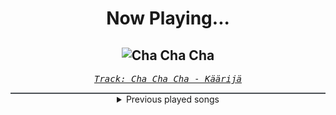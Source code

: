 <div align="center"> 
<h1>Now Playing...</h1>

![Cha Cha Cha](https://i.scdn.co/image/ab67616d00001e02e9973a2290bd5d88c6aad387)
--
_<samp><a href="https://open.spotify.com/track/5RX8T3EoTuXcybAxe6oPAw">Track: Cha Cha Cha - Käärijä</a></samp>_

<div style="border: 1px #4B5054 solid"></div>
<details>
  <summary>
    Previous played songs
  </summary>
  <table>
    <thead>
      <tr>
        <th>
          Artist
        </th>
        <th>
          Song
        </th>
        <th>
          Link
        </th>
      </tr>
    </thead>
    <tbody>
      <tr><td>Käärijä</td><td>Cha Cha Cha</td><td><a href="https://open.spotify.com/track/5RX8T3EoTuXcybAxe6oPAw">https://open.spotify.com/track/5RX8T3EoTuXcybAxe6oPAw</a></td></tr><tr><td>Käärijä</td><td>Cha Cha Cha</td><td><a href="https://open.spotify.com/track/5RX8T3EoTuXcybAxe6oPAw">https://open.spotify.com/track/5RX8T3EoTuXcybAxe6oPAw</a></td></tr><tr><td>Käärijä</td><td>Cha Cha Cha</td><td><a href="https://open.spotify.com/track/5RX8T3EoTuXcybAxe6oPAw">https://open.spotify.com/track/5RX8T3EoTuXcybAxe6oPAw</a></td></tr><tr><td>Käärijä</td><td>Cha Cha Cha</td><td><a href="https://open.spotify.com/track/5RX8T3EoTuXcybAxe6oPAw">https://open.spotify.com/track/5RX8T3EoTuXcybAxe6oPAw</a></td></tr><tr><td>Käärijä</td><td>Cha Cha Cha</td><td><a href="https://open.spotify.com/track/5RX8T3EoTuXcybAxe6oPAw">https://open.spotify.com/track/5RX8T3EoTuXcybAxe6oPAw</a></td></tr><tr><td>Dweller</td><td>Solarpunk</td><td><a href="https://open.spotify.com/track/5UsZvtdFr2XU48maI88T44">https://open.spotify.com/track/5UsZvtdFr2XU48maI88T44</a></td></tr><tr><td>Enemies Everywhere</td><td>Death March</td><td><a href="https://open.spotify.com/track/29jdT24cfdRzOmn57MSFlS">https://open.spotify.com/track/29jdT24cfdRzOmn57MSFlS</a></td></tr><tr><td>Andromida</td><td>Do Your Worst</td><td><a href="https://open.spotify.com/track/2PmUzUUq57pfjCloz7U4IS">https://open.spotify.com/track/2PmUzUUq57pfjCloz7U4IS</a></td></tr><tr><td>Butcher Babies</td><td>Red Thunder</td><td><a href="https://open.spotify.com/track/7k74v8NNyPSBnGAR54aPyI">https://open.spotify.com/track/7k74v8NNyPSBnGAR54aPyI</a></td></tr><tr><td>ASHEN</td><td>Angel</td><td><a href="https://open.spotify.com/track/0r7hBJrl5YHpXfIxtnRfqs">https://open.spotify.com/track/0r7hBJrl5YHpXfIxtnRfqs</a></td></tr><tr><td>Cameron Carter</td><td>Saviour of All</td><td><a href="https://open.spotify.com/track/4SMQqPt3RrAMZKbupHnH8J">https://open.spotify.com/track/4SMQqPt3RrAMZKbupHnH8J</a></td></tr><tr><td>The Last Element</td><td>Divided</td><td><a href="https://open.spotify.com/track/5LT3XG221SVN1glpS8cBBo">https://open.spotify.com/track/5LT3XG221SVN1glpS8cBBo</a></td></tr><tr><td>Their Dogs Were Astronauts</td><td>Calypso</td><td><a href="https://open.spotify.com/track/4e9TXq9fmYkoeNuoczOxbm">https://open.spotify.com/track/4e9TXq9fmYkoeNuoczOxbm</a></td></tr><tr><td>Motionless In White</td><td>Sign of Life</td><td><a href="https://open.spotify.com/track/73QoCfWJJWbRYmm5nCH5Y2">https://open.spotify.com/track/73QoCfWJJWbRYmm5nCH5Y2</a></td></tr><tr><td>Motionless In White</td><td>Slaughterhouse (feat. Bryan Garris Of Knocked Loose)</td><td><a href="https://open.spotify.com/track/2ClgEn1FZxchrqRZ04JZzj">https://open.spotify.com/track/2ClgEn1FZxchrqRZ04JZzj</a></td></tr><tr><td>Motionless In White</td><td>Red, White & Boom (feat. Caleb Shomo)</td><td><a href="https://open.spotify.com/track/0JGfANN7zFpb3NbRzYKXrp">https://open.spotify.com/track/0JGfANN7zFpb3NbRzYKXrp</a></td></tr><tr><td>Motionless In White</td><td>Meltdown</td><td><a href="https://open.spotify.com/track/6w3hTgFYPaUo6WFz2tEOtX">https://open.spotify.com/track/6w3hTgFYPaUo6WFz2tEOtX</a></td></tr><tr><td>Motionless In White</td><td>B.F.B.T.G.: Corpse Nation</td><td><a href="https://open.spotify.com/track/6Aqyd2xeESP6HhUbbZvHoJ">https://open.spotify.com/track/6Aqyd2xeESP6HhUbbZvHoJ</a></td></tr><tr><td>Motionless In White</td><td>Porcelain</td><td><a href="https://open.spotify.com/track/0RVy4QZozImoktsPqdcEv3">https://open.spotify.com/track/0RVy4QZozImoktsPqdcEv3</a></td></tr><tr><td>Motionless In White</td><td>Cyberhex</td><td><a href="https://open.spotify.com/track/2vNUATEUKbavRo2gMjHs2S">https://open.spotify.com/track/2vNUATEUKbavRo2gMjHs2S</a></td></tr>
    </tbody>
  </table>
</details>

</div>
